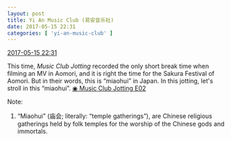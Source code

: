 ```yaml
---
layout: post
title: Yi An Music Club (易安音乐社)
date: 2017-05-15 22:31
categories: [ 'yi-an-music-club' ]
---
```


<div class="weibo-info">
  <a href="http://weibo.com/6094546964/F3gQCkjYu">2017-05-15 22:31</a>
</div>

This time, *Music Club Jotting* recorded the only short break time when filming an MV in Aomori, and it is right the time for the Sakura Festival of Aomori. But in their words, this is “miaohui” in Japan. In this jotting, let's stroll in this “miaohui”. [◉ Music Club Jotting E02](http://www.bilibili.com/video/av10588431/)

<!-- more -->

Note:
1. “Miaohui” (庙会; literally: “temple gatherings”), are Chinese religious gatherings held by folk temples for the worship of the Chinese gods and immortals.
